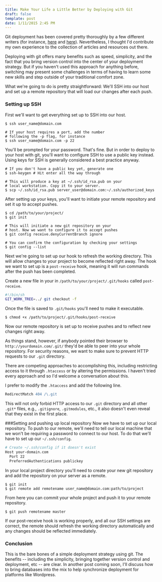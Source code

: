 ```yaml
---
title: Make Your Life a Little Better by Deploying with Git
draft: false
template: post
date: 1/11/2015 2:45 PM
---
```


Git deployment has been covered pretty thoroughly by a few different writers (for instance, [here](http://someguyjeremy.com/blog/quick-and-dirty-git-deployment "Quick and Dirty Git Deployment") and [here](http://www.arlocarreon.com/blog/git/push-git-repo-into-shared-hosting-account-like-hostgator/ "Push Git Repo Into Shared Hosting Account")). Nevertheless, I thought I'd contribute my own experience to the collection of articles and resources out there.

Deploying with git offers many benefits such as speed, simplicity, and the fact that you bring version control into the center of your deployment strategy.  But if you haven't used this approach for anything before, switching may present some challenges in terms of having to learn some new skills and step outside of your traditional comfort zone.

What we're going to do is pretty straightforward: We'll SSH into our host and set up a remote repository that will load our changes after each push.

### Setting up SSH
First we'll want to get everything set up to SSH into our host.

```
$ ssh user_name@domain.com

# If your host requires a port, add the number
# following the -p flag, for instance
$ ssh user_name@domain.com -p 22
```

You'll be prompted for your password. That's fine. But in order to deploy to your host with git, you'll want to configure SSH to use a public key instead. Using keys for SSH is generally considered a best practice anyway.

```
# If you don't have a public key yet, generate one
$ ssh-keygen # Hit enter all the way through

# This will produce a key at ~/.ssh/id_rsa.pub on your
# local workstation. Copy it to your server.
$ scp ~/.ssh/id_rsa.pub server_user@domain.com:~/.ssh/authorized_keys
```

After setting up your keys, you'll want to initiate your remote repository and set it up to accept pushes.

```
$ cd /path/to/your/project/
$ git init

# This will initiate a new git repository on your
# host. Now we want to configure it to accept pushes
$ git config receive.denyCurrentBranch ignore

# You can confirm the configuration by checking your settings
$ git config --list
```

Next we're going to set up our hook to refresh the working directory. This will allow changes to your project to become reflected right away. The hook we want to set up is a ```post-receive``` hook, meaning it will run commands after the push has been completed.

Create a new file in your in `/path/to/your/project/.git/hooks` called `post-receive`.

```bash
#!/bin/sh
GIT_WORK_TREE=../ git checkout -f
```
Once the file is saved to `.git/hooks` you'll need to make it executable.

```
$ chmod +x /path/to/project/.git/hooks/post-receive
```

Now our remote repository is set up to receive pushes and to reflect new changes right away.

As things stand, however, if anybody pointed their browser to `http://yourdomain.com/.git/` they'd be able to peer into your whole repository. For security reasons, we want to make sure to prevent HTTP requests to our `.git` directory.

There are competing approaches to accomplishing this, including restricting access to it through `.htaccess` or by altering the permissions. I haven't tried every approach and so I'd welcome a conversation about this.

I prefer to modify the `.htaccess` and add the following line.

```apache
RedirectMatch 404 /\.git
```

This will not only forbid HTTP access to our `.git` directory and all other `.git*` files, e.g., `.gitignore`, `.gitmodules`, etc., it also doesn't even reveal that they exist in the first place.

###Setting and pushing up local repository
Now we have to set up our local repository. To push to our remote, we'll need to tell our local machine that we won't be requiring a password to connect to our host. To do that we'll have to set up our `~/.ssh/config`.

```bash
# Create ~/.ssh/config if it doesn't exist
Host your-domain.com
  Port 22
  PreferredAuthentications publickey
```

In your local project directory you'll need to create your new git repository and add the repository on your server as a remote.

```
$ git init
$ git remote add remotename user_name@domain.com:path/to/project
```

From here you can commit your whole project and push it to your remote repository.

```
$ git push remotename master
```

If our post-receive hook is working properly, and all our SSH settings are correct, the remote should refresh the working directory automatically and any changes should be reflected immediately.

### Conclusion
This is the bare bones of a simple deployment strategy using git. The benefits -- including the simplicity, bringing together version control and deployment, etc -- are clear. In another post coming soon, I'll discuss how to bring databases into the mix to help synchronize deployment for platforms like Wordpress.